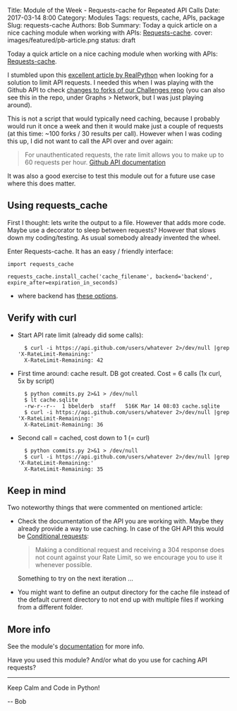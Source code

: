 Title: Module of the Week - Requests-cache for Repeated API Calls
Date: 2017-03-14 8:00
Category: Modules
Tags: requests, cache, APIs, package
Slug: requests-cache
Authors: Bob
Summary: Today a quick article on a nice caching module when working with APIs: [Requests-cache](https://pypi.python.org/pypi/requests-cache).
cover: images/featured/pb-article.png
status: draft

Today a quick article on a nice caching module when working with APIs: [Requests-cache](https://pypi.python.org/pypi/requests-cache).

I stumbled upon this [excellent article by RealPython](https://realpython.com/blog/python/caching-external-api-requests/) when looking for a solution to limit API requests. I needed this when I was playing with the Github API to check [changes to forks of our Challenges repo](https://github.com/pybites/blog_code/blob/master/forks/commits.py) (you can also see this in the repo, under Graphs > Network, but I was just playing around).

This is not a script that would typically need caching, because I probably would run it once a week and then it would make just a couple of requests (at this time: ~100 forks / 30 results per call). However when I was coding this up, I did not want to call the API over and over again:

> For unauthenticated requests, the rate limit allows you to make up to 60 requests per hour. 
> [Github API documentation](https://developer.github.com/v3/#rate-limiting) 

It was also a good exercise to test this module out for a future use case where this does matter.

## Using requests_cache

First I thought: lets write the output to a file. However that adds more code. Maybe use a decorator to sleep between requests? However that slows down my coding/testing. As usual somebody already invented the wheel. 

Enter Requests-cache. It has an easy / friendly interface:

	import requests_cache

	requests_cache.install_cache('cache_filename', backend='backend', expire_after=expiration_in_seconds)

- where backend has [these options](http://requests-cache.readthedocs.io/en/latest/user_guide.html#persistence).

## Verify with curl

* Start API rate limit (already did some calls):

		$ curl -i https://api.github.com/users/whatever 2>/dev/null |grep 'X-RateLimit-Remaining:'
		X-RateLimit-Remaining: 42

* First time around: cache result. DB got created. Cost = 6 calls (1x curl, 5x by script)

		$ python commits.py 2>&1 > /dev/null
		$ lt cache.sqlite
		-rw-r--r--  1 bbelderb  staff   516K Mar 14 08:03 cache.sqlite
		$ curl -i https://api.github.com/users/whatever 2>/dev/null |grep 'X-RateLimit-Remaining:'
		X-RateLimit-Remaining: 36

* Second call = cached, cost down to 1 (= curl)

		$ python commits.py 2>&1 > /dev/null
		$ curl -i https://api.github.com/users/whatever 2>/dev/null |grep 'X-RateLimit-Remaining:'
		X-RateLimit-Remaining: 35

## Keep in mind

Two noteworthy things that were commented on mentioned article:

* Check the documentation of the API you are working with. Maybe they already provide a way to use caching. In case of the GH API this would be [Conditional requests](https://developer.github.com/v3/#conditional-requests):

	> Making a conditional request and receiving a 304 response does not count against your Rate Limit, so we encourage you to use it whenever possible.

	Something to try on the next iteration ...

* You might want to define an output directory for the cache file instead of the default current directory to not end up with multiple files if working from a different folder. 

## More info

See the module's [documentation](http://requests-cache.readthedocs.io/en/latest/index.html) for more info. 

Have you used this module? And/or what do you use for caching API requests? 

---

Keep Calm and Code in Python!

-- Bob
